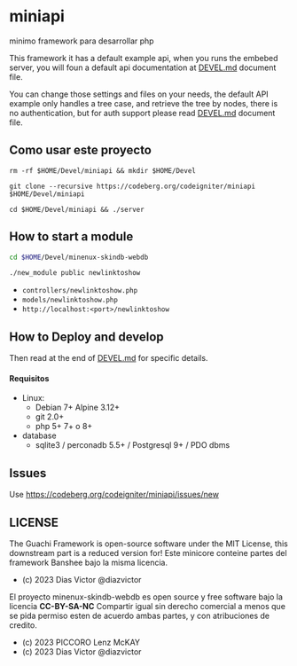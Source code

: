 # miniapi

minimo framework para desarrollar php

This framework it has a default example api, when you runs the embebed server, 
you will foun a default api documentation at [DEVEL.md](DEVEL.md) document file.

You can change those settings and files on your needs, the default API example 
only handles a tree case, and retrieve the tree by nodes, there is no authentication, 
but for auth support please read [DEVEL.md](DEVEL.md) document file.

## Como usar este proyecto

```
rm -rf $HOME/Devel/miniapi && mkdir $HOME/Devel

git clone --recursive https://codeberg.org/codeigniter/miniapi $HOME/Devel/miniapi

cd $HOME/Devel/miniapi && ./server
```

## How to start a module

``` bash
cd $HOME/Devel/minenux-skindb-webdb

./new_module public newlinktoshow
```

* `controllers/newlinktoshow.php`
* `models/newlinktoshow.php`
* `http://localhost:<port>/newlinktoshow`

## How to Deploy and develop

Then read at the end of [DEVEL.md](DEVEL.md) for specific details.

#### Requisitos

* Linux:
  * Debian 7+ Alpine 3.12+
  * git 2.0+
  * php 5+ 7+ o 8+
* database
  * sqlite3 / perconadb 5.5+ / Postgresql 9+ / PDO dbms

## Issues

Use https://codeberg.org/codeigniter/miniapi/issues/new

## LICENSE

The Guachi Framework is open-source software under the MIT License, this downstream part is a reduced version for!
Este minicore conteine partes del framework Banshee bajo la misma licencia.

* (c) 2023 Dias Victor @diazvictor

El proyecto minenux-skindb-webdb es open source y free software bajo la licencia **CC-BY-SA-NC** Compartir igual sin derecho comercial a menos que se pida permiso esten de acuerdo ambas partes, y con atribuciones de credito.

* (c) 2023 PICCORO Lenz McKAY <mckaygerhard>
* (c) 2023 Dias Victor @diazvictor

